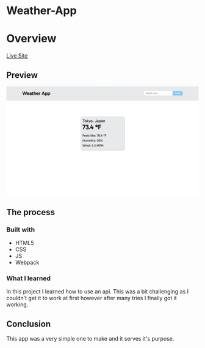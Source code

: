 # Weather-App

# Overview

[Live Site](https://purpleboxe.github.io/Weather-App/)

## Preview

![Preview](dist/images/Preview.png)

## The process

### Built with

- HTML5
- CSS
- JS
- Webpack

### What I learned

In this project I learned how to use an api. This was a bit challenging as I couldn't get it to work at first however
after many tries I finally got it working.

## Conclusion

This app was a very simple one to make and it serves it's purpose.